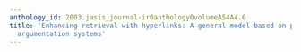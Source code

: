 ```yaml
---
anthology_id: 2003.jasis_journal-ir0anthology0volumeA54A4.6
title: 'Enhancing retrieval with hyperlinks: A general model based on propositional
  argumentation systems'
---
```

